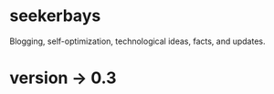 # seekerbays
Blogging, self-optimization, technological ideas, facts, and updates.

# version -> 0.3
